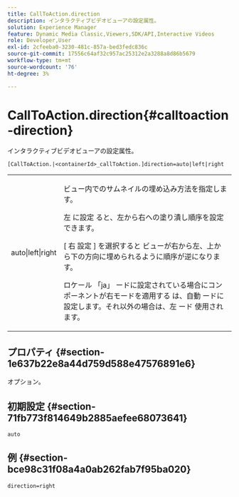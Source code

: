 ```yaml
---
title: CallToAction.direction
description: インタラクティブビデオビューアの設定属性。
solution: Experience Manager
feature: Dynamic Media Classic,Viewers,SDK/API,Interactive Videos
role: Developer,User
exl-id: 2cfeeba0-3230-481c-857a-bed3fedc836c
source-git-commit: 17556c64af32c957ac25312e2a3288a8d86b5679
workflow-type: tm+mt
source-wordcount: '76'
ht-degree: 3%

---
```


# CallToAction.direction{#calltoaction-direction}

インタラクティブビデオビューアの設定属性。

`[CallToAction.|<containerId>_callToAction.]direction=auto|left|right`

<table id="table_441553CD34C94A58A9D7CBF772DEDDB6"> 
 <tbody> 
  <tr> 
   <td colname="col1"> <p> <span class="codeph"> auto|left|right </span> </p> </td> 
   <td colname="col2"> <p> ビュー内でのサムネイルの埋め込み方法を指定します。 </p> <p>左 <span class="codeph"> に設定 </span> ると、左から右への塗り潰し順序を設定できます。 </p> <p>[ 右 <span class="codeph"> 設定 ] を選択すると </span> ビューが右から左、上から下の方向に埋められるように順序が逆になります。 </p> <p>ロケール <span class="codeph"> 「ja」 </span> ードに設定されている場合にコンポーネントが右モードを適用する <span class="codeph"> は、自動 </span> ードに設定します。それ以外の場合は、左 <span class="codeph"> ード </span> 使用されます。 </p> </td> 
  </tr> 
 </tbody> 
</table>

## プロパティ {#section-1e637b22e8a44d759d588e47576891e6}

オプション。

## 初期設定 {#section-71fb773f814649b2885aefee68073641}

`auto`

## 例 {#section-bce98c31f08a4a0ab262fab7f95ba020}

```
direction=right
```
